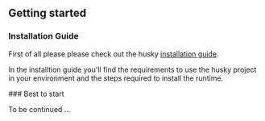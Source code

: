 ## Getting started

### Installation Guide

First of all please please check out the husky
[installation guide](https://github.com/project-husky/husky/blob/master/docs/Installation.md).

In the installtion guide you'll find the requirements to use the husky project
in your environment and the steps required to install the runtime.  


### Best to start


To be continued ...
